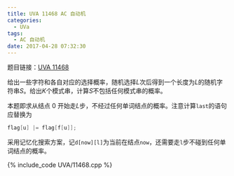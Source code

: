 ```yaml
---
title: UVA 11468 AC 自动机
categories:
  - UVa
tags:
  - AC 自动机
date: 2017-04-28 07:32:30
---
```


题目链接：[UVA 11468](https://uva.onlinejudge.org/index.php?option=com_onlinejudge&amp;Itemid=8&amp;category=26&amp;page=show_problem&amp;problem=2463)

给出一些字符和各自对应的选择概率，随机选择$L$次后得到一个长度为$L$的随机字符串$S$。给出$K$个模式串，计算$S$不包括任何模式串的概率。

<!-- more -->

本题即求从结点 0 开始走$L$步，不经过任何单词结点的概率。注意计算`last`的语句应替换为
```cpp
flag[u] |= flag[f[u]];
```

采用记忆化搜索方案，记`d[now][l]`为当前在结点`now`，还需要走`l`步不碰到任何单词结点的概率。

{% include_code UVA/11468.cpp %}

